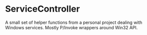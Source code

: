 # ServiceController

A small set of helper functions from a personal project dealing with Windows services. Mostly P/Invoke wrappers around Win32 API.
